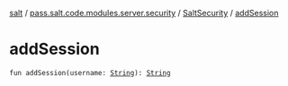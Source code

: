 [salt](../../index.md) / [pass.salt.code.modules.server.security](../index.md) / [SaltSecurity](index.md) / [addSession](./add-session.md)

# addSession

`fun addSession(username: `[`String`](https://kotlinlang.org/api/latest/jvm/stdlib/kotlin/-string/index.html)`): `[`String`](https://kotlinlang.org/api/latest/jvm/stdlib/kotlin/-string/index.html)